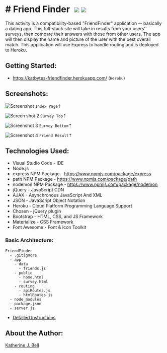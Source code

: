 # &#35; Friend Finder&nbsp;&nbsp;<img src="https://img.icons8.com/color/50/000000/date.png">&nbsp;<img src="https://img.icons8.com/color/48/000000/novel.png">
This activity is a compatibility-based "FriendFinder" application -- basically a dating app. This full-stack site will take in results from your users' surveys, then compare their answers with those from other users. The app will then display the name and picture of the user with the best overall match. This application will use Express to handle routing and is deployed to Heroku.

## Getting Started:
* https://katbytes-friendfinder.herokuapp.com/ (`Heroku`)

## Screenshots:
![Screenshot](https://katbytes.github.io/Friend-Finder/app/assets/imgs/screen_1.png)
`Index Page`&#8673;

![Screen shot 2](https://katbytes.github.io/Friend-Finder/app/assets/imgs/screen_2.png)
`Survey Top`&#8673;

![Screenshot 3](https://katbytes.github.io/Friend-Finder/app/assets/imgs/screen_3.png)
`Survey Bottom`&#8673;

![Screenshot 4](https://katbytes.github.io/Friend-Finder/app/assets/imgs/screen_4.png)
`Friend Result`&#8673;

## Technologies Used:
* Visual Studio Code - IDE
* Node.js
* express NPM Package - https://www.npmjs.com/package/express
* path NPM Package - https://www.npmjs.com/package/path
* nodemon NPM Package - https://www.npmjs.com/package/nodemon
* jQuery - JavaScript CDN
* AJAX - Asynchronous JavaScript And XML
* JSON - JavaScript Object Notation
* Heroku -  Cloud Platform Programming Language Support
* Chosen - jQuery plugin
* Bootstrap - HTML, CSS, and JS Framework
* Materialize - CSS Framework
* Font Awesome - Font & Icon Toolkit

### Basic Architecture:
  ```
  FriendFinder
    - .gitignore
    - app
      - data
        - friends.js
      - public
        - home.html
        - survey.html
      - routing
        - apiRoutes.js
        - htmlRoutes.js
    - node_modules
    - package.json
    - server.js
  ```
* [Detailed Instructions](https://katbytes.github.io/Friend-Finder/app/assets/misc/homework_instructions)

## About the Author:
[Katherine J. Bell](https://github.com/katbytes)
